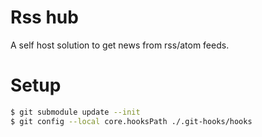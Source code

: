 # Rss hub

A self host solution to get news from rss/atom feeds.

# Setup

```sh
$ git submodule update --init
$ git config --local core.hooksPath ./.git-hooks/hooks
```

